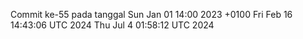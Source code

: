 Commit ke-55 pada tanggal Sun Jan 01 14:00 2023 +0100
Fri Feb 16 14:43:06 UTC 2024
Thu Jul  4 01:58:12 UTC 2024
